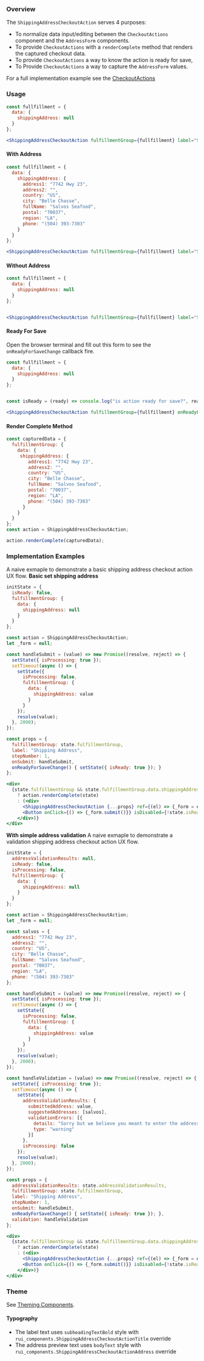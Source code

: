 ### Overview
The `ShippingAddressCheckoutAction` serves 4 purposes:
  * To normalize data input/editing between the `CheckoutActions` component and the `AddressForm` components.
  * To provide `CheckoutActions` with a `renderComplete` method that renders the captured checkout data.
  * To provide `CheckoutActions` a way to know the action is ready for save,
  * To Provide `CheckoutActions` a way to capture the `AddressForm` values.

For a full implementation example see the [CheckoutActions](/#!/CheckoutActions)

### Usage

```jsx
const fullfillment = {
  data: {
    shippingAddress: null
  }
};

<ShippingAddressCheckoutAction fulfillmentGroup={fullfillment} label="Shipping Address" stepNumber={1} />
```

#### With Address
```jsx
const fullfillment = {
  data: {
    shippingAddress: {
      address1: "7742 Hwy 23",
      address2: "",
      country: "US",
      city: "Belle Chasse",
      fullName: "Salvos Seafood",
      postal: "70037",
      region: "LA",
      phone: "(504) 393-7303"
    }
  }
};

<ShippingAddressCheckoutAction fulfillmentGroup={fullfillment} label="Shipping Address" stepNumber={1} />
```

#### Without Address
```jsx
const fullfillment = {
  data: {
    shippingAddress: null
  }
};


<ShippingAddressCheckoutAction fulfillmentGroup={fullfillment} label="Shipping Address" stepNumber={1} />
```

#### Ready For Save
Open the browser terminal and fill out this form to see the `onReadyForSaveChange` callback fire.
```jsx
const fullfillment = {
  data: {
    shippingAddress: null
  }
};


const isReady = (ready) => console.log("is action ready for save?", ready);

<ShippingAddressCheckoutAction fulfillmentGroup={fullfillment} onReadyForSaveChange={isReady} label="Shipping Address" stepNumber={1} />
```

#### Render Complete Method
```jsx
const capturedData = {
  fulfillmentGroup: {
    data: {
     shippingAddress: {
        address1: "7742 Hwy 23",
        address2: "",
        country: "US",
        city: "Belle Chasse",
        fullName: "Salvos Seafood",
        postal: "70037",
        region: "LA",
        phone: "(504) 393-7303"
      }
    }
  }
};
const action = ShippingAddressCheckoutAction;

action.renderComplete(capturedData);

```

### Implementation Examples
A naive exmaple to demonstrate a basic shipping address checkout action UX flow. 
**Basic set shipping address**
```jsx
initState = {
  isReady: false,
  fulfillmentGroup: {
    data: {
      shippingAddress: null
    }
  }
};

const action = ShippingAddressCheckoutAction;
let _form = null;

const handleSubmit = (value) => new Promise((resolve, reject) => {
  setState({ isProcessing: true });
  setTimeout(async () => {
    setState({
      isProcessing: false,
      fulfillmentGroup: {
        data: {
          shippingAddress: value
        }
      }
    });
    resolve(value);
  }, 2000);
});

const props = {
  fulfillmentGroup: state.fulfillmentGroup,
  label: "Shipping Address",
  stepNumber: 1,
  onSubmit: handleSubmit,
  onReadyForSaveChange() { setState({ isReady: true }); }
};

<div>
  {state.fulfillmentGroup && state.fulfillmentGroup.data.shippingAddress 
    ? action.renderComplete(state)
    : (<div>
      <ShippingAddressCheckoutAction {...props} ref={(el) => {_form = el}} /> 
      <Button onClick={() => {_form.submit()}} isDisabled={!state.isReady} isWaiting={state.isProcessing}>Submit</Button>
    </div>)}
</div>
```

**With simple address validation**
A naive exmaple to demonstrate a validation shipping address checkout action UX flow. 
```jsx
initState = {
  addressValidationResults: null,
  isReady: false,
  isProcessing: false,
  fulfillmentGroup: {
    data: {
      shippingAddress: null
    }
  }
};

const action = ShippingAddressCheckoutAction;
let _form = null;

const salvos = {
  address1: "7742 Hwy 23",
  address2: "",
  country: "US",
  city: "Belle Chasse",
  fullName: "Salvos Seafood",
  postal: "70037",
  region: "LA",
  phone: "(504) 393-7303"
};

const handleSubmit = (value) => new Promise((resolve, reject) => {
  setState({ isProcessing: true });
  setTimeout(async () => {
    setState({
      isProcessing: false,
      fulfillmentGroup: {
        data: {
          shippingAddress: value
        }
      }
    });
    resolve(value);
  }, 2000);
});

const handleValidation = (value) => new Promise((resolve, reject) => {
  setState({ isProcessing: true });
  setTimeout(async () => {
    setState({
      addressValidationResults: {
        submittedAddress: value,
        suggestedAddresses: [salvos],
        validationErrors: [{
          details: "Sorry but we believe you meant to enter the address of Salvos Seafood",
          type: "warning"
        }]
      },
      isProcessing: false
    });
    resolve(value);
  }, 2000);
});

const props = {
  addressValidationResults: state.addressValidationResults,
  fulfillmentGroup: state.fulfillmentGroup,
  label: "Shipping Address",
  stepNumber: 1,
  onSubmit: handleSubmit,
  onReadyForSaveChange() { setState({ isReady: true }); },
  validation: handleValidation
};

<div>
  {state.fulfillmentGroup && state.fulfillmentGroup.data.shippingAddress 
    ? action.renderComplete(state)
    : (<div>
      <ShippingAddressCheckoutAction {...props} ref={(el) => {_form = el}} /> 
      <Button onClick={() => {_form.submit()}} isDisabled={!state.isReady} isWaiting={state.isProcessing}>Submit</Button>
    </div>)}
</div>
```

### Theme

See [Theming Components](./#!/Theming%20Components).

#### Typography

- The label text uses `subheadingTextBold` style with `rui_components.ShippingAddressCheckoutActionTitle` override
- The address preview text uses `bodyText` style with `rui_components.ShippingAddressCheckoutActionAddress` override
